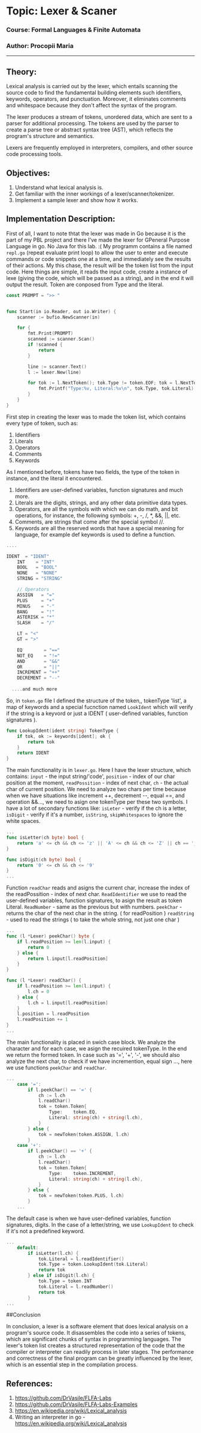 # Topic: Lexer & Scaner

### Course: Formal Languages & Finite Automata
### Author: Procopii Maria

----

## Theory:

Lexical analysis is carried out by the lexer, which entails scanning the source code to find the fundamental building elements such identifiers,
keywords, operators, and punctuation. Moreover, it eliminates comments and whitespace because they don't affect the syntax of the program.

The lexer produces a stream of tokens, unordered data, which are sent to a parser for additional processing. The tokens are used by the parser 
to create a parse tree or abstract syntax tree (AST), which reflects the program's structure and semantics.

Lexers are frequently employed in interpreters, compilers, and other source code processing tools.

## Objectives:

1. Understand what lexical analysis is.
2. Get familiar with the inner workings of a lexer/scanner/tokenizer.
3. Implement a sample lexer and show how it works.

## Implementation Description:

First of all, I want to note thtat the lexer was made in Go because it is the part of my PBL project and there I've made the lexer for GPeneral Purpose Language in go.
No Java for this lab. :(
My programm contains a file named `repl.go` (repeat evaluate print loop) to allow the user to enter and execute commands or code snippets one at a time, and immediately
see the results of their actions. My this chase, the result will be the token list from the input code.
Here things are simple, it reads the input code, create a instance of lexe (giving the code, which will be passed as a string), and in the end it will output the result.
Token are conposed from Type and the literal.
```go
const PROMPT = ">> "


func Start(in io.Reader, out io.Writer) {
	scanner := bufio.NewScanner(in)

	for {
		fmt.Print(PROMPT)
		scanned := scanner.Scan()
		if !scanned {
			return
		}

		line := scanner.Text()
		l := lexer.New(line)

		for tok := l.NextToken(); tok.Type != token.EOF; tok = l.NextToken() {
			fmt.Printf("Type:%v, Literal:%v\n", tok.Type, tok.Literal)
		}
	}
}
```
First step in creating the lexer was to made the token list, which contains every type of token, such as:

1. Identifiers
2. Literals
3. Operators
4. Comments
5. Keywords

As I mentioned before, tokens have two fields, the type of the token in instance, and the literal it encountered.
1. Identifiers are user-defined variables, function signatures and much more.
2. Literals are the digits, strings, and any other data primitive data types.
3. Operators, are all the symbols with which we can do math, and bit operations, for instance, the following symbols: +, -, /, *, &&, ||, etc.
4. Comments, are strings that come after the special symbol //.
5. Keywords are all the reserved words that have a special meaning for language, for example def keywords is used to define a function.
```go
....

IDENT  = "IDENT"
	INT    = "INT"
	BOOL   = "BOOL"
	NONE   = "NONE"
	STRING = "STRING"

	// Operators
	ASSIGN   = "="
	PLUS     = "+"
	MINUS    = "-"
	BANG     = "!"
	ASTERISK = "*"
	SLASH    = "/"

	LT = "<"
	GT = ">"

	EQ        = "=="
	NOT_EQ    = "!="
	AND       = "&&"
	OR        = "||"
	INCREMENT = "++"
	DECREMENT = "--"
  
  ....and much more
```

So, in `token.go` file I defined the structure of the token,, tokenType 'list', a map of keywords and a special fucnction
named `LookIdent` which will verify if the string is a keyvord or just a IDENT ( user-defined variables, function signatures ).
```go
func LookupIdent(ident string) TokenType {
	if tok, ok := keywords[ident]; ok {
		return tok
	}
	return IDENT
}

```

The main functionality is in `lexer.go`. Here I have the lexer structure, which contains: `input` - the input string/'code', `position` - index 
of our char position at the moment, `readPossition` - index of next char, `ch` - the actual char of current position. We need to analyze two chars per time
because when we have situations like increment ++, decrement --, equal ==, and operation &&..., we need to asign one tokenType per these two symbols.
I have a lot of secondary functions like: `isLeter` - verify if the ch is a letter, `isDigit` - verify if it's a number, `isString`, `skipWhitespaces` to ignore the white spaces.
```go
...
func isLetter(ch byte) bool {
	return 'a' <= ch && ch <= 'z' || 'A' <= ch && ch <= 'Z' || ch == '_'
}

func isDigit(ch byte) bool {
	return '0' <= ch && ch <= '9'
}
...
```
Function `readChar` reads and asigns the current char, increase the index of the readPossition - index of next char.
`ReadIdentifier` we use to read the user-defined variables, function signatures, to asign the result as token Literal.
`ReadNumber` - same as the previous but with numbers.
`peekChar` - returns the char of the next char in the string. ( for readPosition )
`readString` - used to read the strings ( to take the whole string, not just one char )

```go
...
func (l *Lexer) peekChar() byte {
	if l.readPosition >= len(l.input) {
		return 0
	} else {
		return l.input[l.readPosition]
	}
}

func (l *Lexer) readChar() {
	if l.readPosition >= len(l.input) {
		l.ch = 0
	} else {
		l.ch = l.input[l.readPosition]
	}
	l.position = l.readPosition
	l.readPosition += 1
}
...
```
The main functionality is placed in swich case block. We analyze the character and for each case, we asign the recuired tokenType.
In the end we return the formed token.
In case such as '=', '+', '-', we should also analyze the next char, to check if we have incremention, equal sign ..., here we use
functions `peekChar` and `readChar`.

```go
...
	case '=':
		if l.peekChar() == '=' {
			ch := l.ch
			l.readChar()
			tok = token.Token{
				Type:    token.EQ,
				Literal: string(ch) + string(l.ch),
			}
		} else {
			tok = newToken(token.ASSIGN, l.ch)
		}
	case '+':
		if l.peekChar() == '+' {
			ch := l.ch
			l.readChar()
			tok = token.Token{
				Type:    token.INCREMENT,
				Literal: string(ch) + string(l.ch),
			}
		} else {
			tok = newToken(token.PLUS, l.ch)
		}
    ...
```
The default case is when we have user-defined variables, function signatures, digits. In the case of a letter/string, we use `LookupIdent` to check
if it's not a predefined keyword.
```go
...
	default:
		if isLetter(l.ch) {
			tok.Literal = l.readIdentifier()
			tok.Type = token.LookupIdent(tok.Literal)
			return tok
		} else if isDigit(l.ch) {
			tok.Type = token.INT
			tok.Literal = l.readNumber()
			return tok
		} 
...
```

##Conclusion

In conclusion, a lexer is a software element that does lexical analysis on a program's source code.
It disassembles the code into a series of tokens, which are significant chunks of syntax in programming languages.
The lexer's token list creates a structured representation of the code that the compiler or interpreter can readily process in later stages.
The performance and correctness of the final program can be greatly influenced by the lexer, which is an essential step in the compilation process.

## References:

1. https://github.com/DrVasile/FLFA-Labs
2. https://github.com/DrVasile/FLFA-Labs-Examples
3. https://en.wikipedia.org/wiki/Lexical_analysis
4. Writing an interpreter in go - https://en.wikipedia.org/wiki/Lexical_analysis


